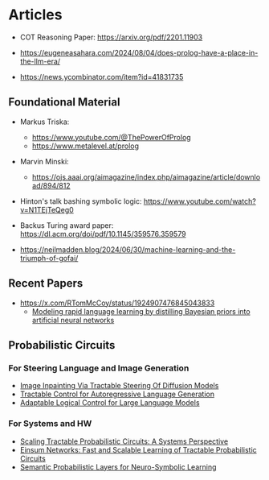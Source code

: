 # Articles

- COT Reasoning Paper: https://arxiv.org/pdf/2201.11903
- https://eugeneasahara.com/2024/08/04/does-prolog-have-a-place-in-the-llm-era/

- https://news.ycombinator.com/item?id=41831735


## Foundational Material

- Markus Triska: 
	- https://www.youtube.com/@ThePowerOfProlog
    - https://www.metalevel.at/prolog

- Marvin Minski:
	- https://ojs.aaai.org/aimagazine/index.php/aimagazine/article/download/894/812

- Hinton's talk bashing symbolic logic: https://www.youtube.com/watch?v=N1TEjTeQeg0

- Backus Turing award paper: https://dl.acm.org/doi/pdf/10.1145/359576.359579

- https://neilmadden.blog/2024/06/30/machine-learning-and-the-triumph-of-gofai/
 
 ## Recent Papers
 - https://x.com/RTomMcCoy/status/1924907476845043833
	 - [Modeling rapid language learning by distilling Bayesian priors into artificial neural networks](https://www.nature.com/articles/s41467-025-59957-y)


## Probabilistic Circuits

### For Steering Language and Image Generation
- [Image Inpainting Via Tractable Steering Of Diffusion Models](https://arxiv.org/pdf/2401.03349)
- [Tractable Control for Autoregressive Language Generation](https://arxiv.org/pdf/2304.07438)
- [Adaptable Logical Control for Large Language Models](https://arxiv.org/pdf/2406.13892)


### For Systems and HW
- [Scaling Tractable Probabilistic Circuits: A Systems Perspective](https://arxiv.org/pdf/2406.00766)
- [Einsum Networks: Fast and Scalable Learning of Tractable Probabilistic Circuits](https://arxiv.org/pdf/2004.06231)
- [Semantic Probabilistic Layers for Neuro-Symbolic Learning](https://arxiv.org/pdf/2206.00426)






